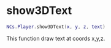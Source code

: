 # show3DText

```lua
NCs.Player.show3DText(x, y, z, text)
```

This function draw text at coords x,y,z.